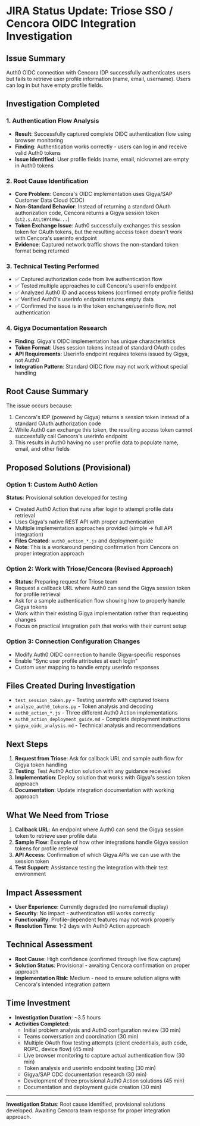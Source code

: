 # JIRA Status Update: Triose SSO / Cencora OIDC Integration Investigation

## Issue Summary
Auth0 OIDC connection with Cencora IDP successfully authenticates users but fails to retrieve user profile information (name, email, username). Users can log in but have empty profile fields.

## Investigation Completed

### 1. Authentication Flow Analysis
- **Result**: Successfully captured complete OIDC authentication flow using browser monitoring
- **Finding**: Authentication works correctly - users can log in and receive valid Auth0 tokens
- **Issue Identified**: User profile fields (name, email, nickname) are empty in Auth0 tokens

### 2. Root Cause Identification
- **Core Problem**: Cencora's OIDC implementation uses Gigya/SAP Customer Data Cloud (CDC)
- **Non-Standard Behavior**: Instead of returning a standard OAuth authorization code, Cencora returns a Gigya session token (`st2.s.AtLtHY4XWw...`)
- **Token Exchange Issue**: Auth0 successfully exchanges this session token for OAuth tokens, but the resulting access token doesn't work with Cencora's userinfo endpoint
- **Evidence**: Captured network traffic shows the non-standard token format being returned

### 3. Technical Testing Performed
- ✅ Captured authorization code from live authentication flow
- ✅ Tested multiple approaches to call Cencora's userinfo endpoint
- ✅ Analyzed Auth0 ID and access tokens (confirmed empty profile fields)
- ✅ Verified Auth0's userinfo endpoint returns empty data
- ✅ Confirmed the issue is in the token exchange/userinfo flow, not authentication

### 4. Gigya Documentation Research
- **Finding**: Gigya's OIDC implementation has unique characteristics
- **Token Format**: Uses session tokens instead of standard OAuth codes
- **API Requirements**: Userinfo endpoint requires tokens issued by Gigya, not Auth0
- **Integration Pattern**: Standard OIDC flow may not work without special handling

## Root Cause Summary
The issue occurs because:
1. Cencora's IDP (powered by Gigya) returns a session token instead of a standard OAuth authorization code
2. While Auth0 can exchange this token, the resulting access token cannot successfully call Cencora's userinfo endpoint
3. This results in Auth0 having no user profile data to populate name, email, and other fields

## Proposed Solutions (Provisional)

### Option 1: Custom Auth0 Action
**Status**: Provisional solution developed for testing
- Created Auth0 Action that runs after login to attempt profile data retrieval
- Uses Gigya's native REST API with proper authentication
- Multiple implementation approaches provided (simple → full API integration)
- **Files Created**: `auth0_action_*.js` and deployment guide
- **Note**: This is a workaround pending confirmation from Cencora on proper integration approach

### Option 2: Work with Triose/Cencora (Revised Approach)
- **Status**: Preparing request for Triose team
- Request a callback URL where Auth0 can send the Gigya session token for profile retrieval
- Ask for a sample authentication flow showing how to properly handle Gigya tokens
- Work within their existing Gigya implementation rather than requesting changes
- Focus on practical integration path that works with their current setup

### Option 3: Connection Configuration Changes
- Modify Auth0 OIDC connection to handle Gigya-specific responses
- Enable "Sync user profile attributes at each login"
- Custom user mapping to handle empty userinfo responses

## Files Created During Investigation
- `test_session_token.py` - Testing userinfo with captured tokens
- `analyze_auth0_tokens.py` - Token analysis and decoding
- `auth0_action_*.js` - Three different Auth0 Action implementations
- `auth0_action_deployment_guide.md` - Complete deployment instructions
- `gigya_oidc_analysis.md` - Technical analysis and recommendations

## Next Steps
1. **Request from Triose**: Ask for callback URL and sample auth flow for Gigya token handling
2. **Testing**: Test Auth0 Action solution with any guidance received
3. **Implementation**: Deploy solution that works with Gigya's session token approach
4. **Documentation**: Update integration documentation with working approach

## What We Need from Triose
1. **Callback URL**: An endpoint where Auth0 can send the Gigya session token to retrieve user profile data
2. **Sample Flow**: Example of how other integrations handle Gigya session tokens for profile retrieval
3. **API Access**: Confirmation of which Gigya APIs we can use with the session token
4. **Test Support**: Assistance testing the integration with their test environment

## Impact Assessment
- **User Experience**: Currently degraded (no name/email display)
- **Security**: No impact - authentication still works correctly
- **Functionality**: Profile-dependent features may not work properly
- **Resolution Time**: 1-2 days with Auth0 Action approach

## Technical Assessment
- **Root Cause**: High confidence (confirmed through live flow capture)
- **Solution Status**: Provisional - awaiting Cencora confirmation on proper approach
- **Implementation Risk**: Medium - need to ensure solution aligns with Cencora's intended integration pattern

## Time Investment
- **Investigation Duration**: ~3.5 hours
- **Activities Completed**:
  - Initial problem analysis and Auth0 configuration review (30 min)
  - Teams conversation and coordination (30 min)
  - Multiple OAuth flow testing attempts (client credentials, auth code, ROPC, device flow) (45 min)
  - Live browser monitoring to capture actual authentication flow (30 min)
  - Token analysis and userinfo endpoint testing (30 min)
  - Gigya/SAP CDC documentation research (30 min)
  - Development of three provisional Auth0 Action solutions (45 min)
  - Documentation and deployment guide creation (30 min)

---
**Investigation Status**: Root cause identified, provisional solutions developed. Awaiting Cencora team response for proper integration approach.